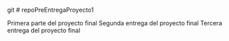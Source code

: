git # repoPreEntregaProyecto1

Primera parte del proyecto final 
Segunda entrega del proyecto final
Tercera entrega del proyecto final 